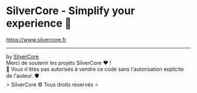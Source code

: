 # SilverCore - Simplify your experience 🚀

https://www.silvercore.fr

---

by [SilverCore](https://www.silvercore.fr) <br>
Merci de soutenir les projets SilverCore ❤️ !<br>
🔐 Vous n'êtes pas autorisés à vendre ce code sans l'autorisation explicite de l'auteur. 🛡️<br>
⭐  SilverCore ©️ Tous droits reservés  ⭐
